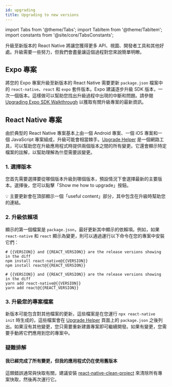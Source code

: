 ```yaml
---
id: upgrading
title: Upgrading to new versions
---
```


import Tabs from '@theme/Tabs'; import TabItem from '@theme/TabItem'; import constants from '@site/core/TabsConstants';

升級至新版本的 React Native 將讓您獲得更多 API、視圖、開發者工具和其他好處。升級需要一些努力，但我們會盡量讓這個過程對您來說簡單明瞭。

## Expo 專案

將您的 Expo 專案升級至新版本的 React Native 需要更新 `package.json` 檔案中的 `react-native`、`react` 和 `expo` 套件版本。Expo 建議逐步升級 SDK 版本，一次一個版本。這樣做可以幫助您找出升級過程中出現的中斷和問題。請參閱 [Upgrading Expo SDK Walkthrough](https://docs.expo.dev/workflow/upgrading-expo-sdk-walkthrough/) 以獲取有關升級專案的最新資訊。

## React Native 專案

由於典型的 React Native 專案基本上由一個 Android 專案、一個 iOS 專案和一個 JavaScript 專案組成，升級可能會相當棘手。[Upgrade Helper](https://react-native-community.github.io/upgrade-helper/) 是一個網路工具，可以幫助您在升級應用程式時提供兩個版本之間的所有變更。它還會顯示特定檔案的註解，以幫助理解為什麼需要該變更。

### 1. 選擇版本

您首先需要選擇要從哪個版本升級到哪個版本，預設情況下會選擇最新的主要版本。選擇後，您可以點擊「Show me how to upgrade」按鈕。

💡 主要更新會在頂部顯示一個「useful content」部分，其中包含在升級時幫助您的連結。

### 2. 升級依賴項

顯示的第一個檔案是 `package.json`，最好更新其中顯示的依賴項。例如，如果 `react-native` 和 `react` 顯示為變更，則可以通過運行以下命令在您的專案中安裝它們：

<Tabs groupId="package-manager" queryString defaultValue={constants.defaultPackageManager} values={constants.packageManagers}>
<TabItem value="npm">

```shell
# {{VERSION}} and {{REACT_VERSION}} are the release versions showing in the diff
npm install react-native@{{VERSION}}
npm install react@{{REACT_VERSION}}
```

</TabItem>
<TabItem value="yarn">

```shell
# {{VERSION}} and {{REACT_VERSION}} are the release versions showing in the diff
yarn add react-native@{{VERSION}}
yarn add react@{{REACT_VERSION}}
```

</TabItem>
</Tabs>

### 3. 升級您的專案檔案

新版本可能包含對其他檔案的更新，這些檔案是在您運行 `npx react-native init` 時生成的，這些檔案會在 [Upgrade Helper](https://react-native-community.github.io/upgrade-helper/) 頁面上的 `package.json` 之後列出。如果沒有其他變更，您只需要重新建置專案即可繼續開發。如果有變更，您需要手動將它們應用到您的專案中。

### 疑難排解

#### 我已經完成了所有變更，但我的應用程式仍在使用舊版本

這類錯誤通常與快取有關，建議安裝 [react-native-clean-project](https://github.com/pmadruga/react-native-clean-project) 來清除所有專案快取，然後再次運行它。